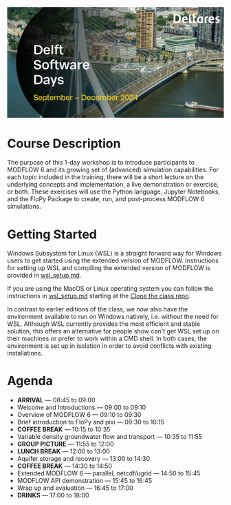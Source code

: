<img src="./dsd-2024.jpg">

# Course Description
The purpose of this 1-day workshop is to introduce participants to MODFLOW 6 and its growing set of (advanced) simulation capabilities. For each topic included in the training, there will be a short lecture on the underlying concepts and implementation, a live demonstration or exercise, or both. These exercises will use the Python language, Jupyter Notebooks, and the FloPy Package to create, run, and post-process MODFLOW 6 simulations.

# Getting Started
Windows Subsystem for Linux (WSL) is a straight forward way for Windows users to get started using the extended version of MODFLOW. Instructions for setting up WSL and compiling the extended version of MODFLOW is provided in [wsl_setup.md](./wsl_setup.md).

If you are using the MacOS or Linux operating system you can follow the instructions in [wsl_setup.md](./wsl_setup.md) starting at the [Clone the class repo](./wsl_setup.md#Clone-the-class-repo).

In contrast to earlier editions of the class, we now also have the environment available to run on Windows natively, i.e. without the need for WSL. Although WSL currently provides the most efficient and stable solution, this offers an alternative for people show can't get WSL set up on their machines or prefer to work within a CMD shell. In both cases, the environment is set up in isolation in order to avoid conflicts with existing installations.

# Agenda

* **ARRIVAL** &mdash; 08:45 to 09:00
* Welcome and Introductions &mdash; 09:00 to 09:10
* Overview of MODFLOW 6 &mdash; 09:10 to 09:30
* Brief introduction to FloPy and pixi &mdash; 09:30 to 10:15
* **COFFEE BREAK** &mdash; 10:15 to 10:35
* Variable density groundwater flow and transport &mdash; 10:35 to 11:55
* **GROUP PICTURE** &mdash; 11:55 to 12:00
* **LUNCH BREAK** &mdash; 12:00 to 13:00
* Aquifer storage and recovery &mdash; 13:00 to 14:30
* **COFFEE BREAK** &mdash; 14:30 to 14:50
* Extended MODFLOW 6 &mdash; parallel, netcdf/ugrid &mdash; 14:50 to 15:45
* MODFLOW API demonstration &mdash; 15:45 to 16:45
* Wrap up and evaluation &mdash; 16:45 to 17:00
* **DRINKS** &mdash; 17:00 to 18:00
